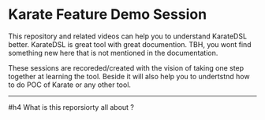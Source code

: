 # Karate Feature Demo Session

This repository and related videos can help you to understand KarateDSL better. KarateDSL is great tool with great documention. TBH, you wont find something new here that is not mentioned in the documentation. 

These sessions are recoreded/created with the vision of taking one step together at learning the tool. Beside it will also help you to undertstnd how to do POC of Karate or any other tool.

<hr>
#h4 What is this reporsiorty all about ?
